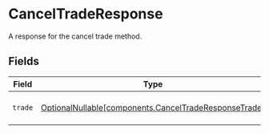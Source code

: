 # CancelTradeResponse

A response for the cancel trade method.


## Fields

| Field                                                                                                        | Type                                                                                                         | Required                                                                                                     | Description                                                                                                  |
| ------------------------------------------------------------------------------------------------------------ | ------------------------------------------------------------------------------------------------------------ | ------------------------------------------------------------------------------------------------------------ | ------------------------------------------------------------------------------------------------------------ |
| `trade`                                                                                                      | [OptionalNullable[components.CancelTradeResponseTrade]](../../models/components/canceltraderesponsetrade.md) | :heavy_minus_sign:                                                                                           | The trade that was canceled.                                                                                 |